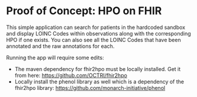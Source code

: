 # Proof of Concept: HPO on FHIR

This simple application can search for patients in the hardcoded sandbox and display LOINC Codes within
observations along with the corresponding HPO if one exists. You can also see all the LOINC Codes that have been annotated and the raw annotations for each.

Running the app will require some edits:

- The maven dependency for fhir2hpo must be locally installed. Get it from here: https://github.com/OCTRI/fhir2hpo
- Locally install the phenol library as well which is a dependency of the fhir2hpo library: https://github.com/monarch-initiative/phenol